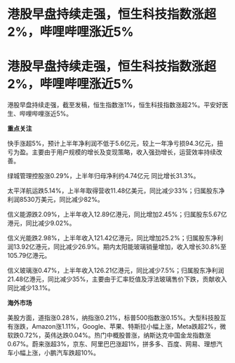 # 港股早盘持续走强，恒生科技指数涨超2%，哔哩哔哩涨近5%

# 港股早盘持续走强，恒生科技指数涨超2%，哔哩哔哩涨近5%

港股早盘持续走强，截至发稿，恒生指数涨1%，恒生科技指数涨超2%。平安好医生、哔哩哔哩涨近5%。

**重点关注**

快手涨超5%，预计上半年净利润不低于5.6亿元，较上一年净亏损94.3亿元，扭亏为盈。主要由于用户规模的增长及变现策略，收入强劲增长，运营效率持续改善。

绿城管理控股涨0.29%，上半年归母净利约4.74亿元 同比增长31.3%。

太平洋航运跌5.14%，上半年取得营收11.48亿美元，同比减少33%；归属股东净利润8530万美元，同比减少82%。

信义能源跌2.09%，上半年收入12.89亿港元，同比增加2.45%；归属股东5.67亿港元，同比减少9.02%。

信义光能跌2.98%，上半年收入121.42亿港元，同比增加25.2%；归属股东净利润13.92亿港元，同比减少26.9%。期内太阳能玻璃销量增加，收入增长30.8%至105.79亿港元。

信义玻璃涨0.47%，上半年收入126.21亿港元，同比减少7.5%；归属股东净利润21.48亿港元，同比减少35%，主要由于汇率贬值及浮法玻璃售价下跌，贡献收入同比减少13.1%。

**海外市场**

美股方面，道指涨0.28%，纳指涨0.21%，标普500指数涨0.15%。大型科技股互有涨跌，Amazon涨1.11%，Google、苹果、特斯拉小幅上涨，Meta跌超2%，微软跌0.72%，英伟达跌0.04%。热门中概股普涨，纳斯达克中国金龙指数涨0.67%。蔚来涨超3%，京东、阿里巴巴涨超1%，拼多多、百度、网易、理想汽车小幅上涨，小鹏汽车跌超10%。

